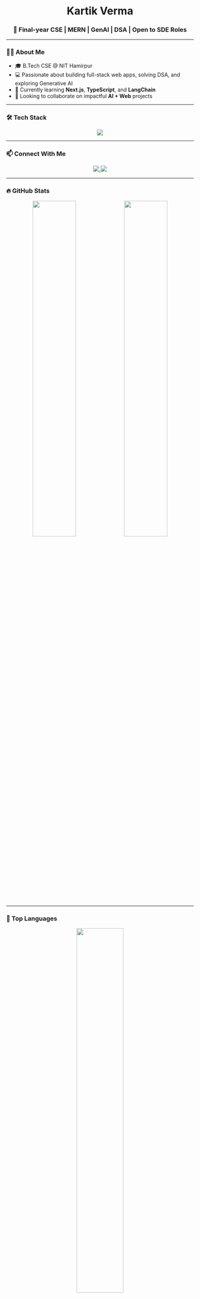 <h1 align="center">Kartik Verma</h1>
<h3 align="center">🚀 Final-year CSE | MERN | GenAI | DSA | Open to SDE Roles</h3>

---

### 🧑‍💻 About Me

- 🎓 B.Tech CSE @ NIT Hamirpur  
- 💻 Passionate about building full-stack web apps, solving DSA, and exploring Generative AI  
- 🌱 Currently learning **Next.js**, **TypeScript**, and **LangChain**   
- 🤝 Looking to collaborate on impactful **AI + Web** projects

---

### 🛠️ Tech Stack

<p align="center">
  <img src="https://skillicons.dev/icons?i=cpp,js,ts,html,css,nodejs,express,react,nextjs,mongodb,firebase,tailwind,git,github,vscode" />
</p>

---

### 📫 Connect With Me

<p align="center">
  <a href="https://www.linkedin.com/in/kartik-verma1902/" target="_blank">
    <img src="https://img.shields.io/badge/LinkedIn-blue?style=for-the-badge&logo=linkedin&logoColor=white" />
  </a>
  <a href="mailto:kartik1928verma@gmail.com">
    <img src="https://img.shields.io/badge/Gmail-D14836?style=for-the-badge&logo=gmail&logoColor=white" />
  </a>
</p>

---

### 🔥 GitHub Stats

<p align="center">
  <img src="https://github-readme-stats.vercel.app/api?username=kartik19-bit&show_icons=true&theme=tokyonight&hide_border=true" width="48%" />
  <img src="https://github-readme-streak-stats.herokuapp.com/?user=kartik19-bit&theme=tokyonight&hide_border=true" width="48%" />
</p>


---

### 📌 Top Languages

<p align="center">
  <img src="https://github-readme-stats.vercel.app/api/top-langs/?username=kartik19-bit&layout=compact&theme=tokyonight&hide_border=true" width="50%" />
</p>


---

### 🏆 GitHub Trophies

<p align="center">
  <img src="https://github-profile-trophy.vercel.app/?username=kartik19-bit&theme=tokyonight&row=1&column=7" />
</p>

---

### 📖 Currently Exploring
  
- 🧠 **GenAI with LangChain**, OpenAI APIs
- 🧩 Problem-solving via DSA 

---

> _“Consistency is more important than intensity.” — James Clear_

---
